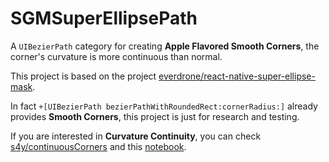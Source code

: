# SGMSuperEllipsePath

A `UIBezierPath` category for creating **Apple Flavored Smooth Corners**, the corner's curvature is more continuous than normal.

This project is based on the project [everdrone/react-native-super-ellipse-mask](https://github.com/everdrone/react-native-super-ellipse-mask).

In fact `+[UIBezierPath bezierPathWithRoundedRect:cornerRadius:]` already provides **Smooth Corners**, this project is just for research and testing.

If you are interested in **Curvature Continuity**, you can check [s4y/continuousCorners](https://github.com/s4y/continuousCorners) and this [notebook](https://beta.observablehq.com/@dhotson/drawing-better-looking-curves).